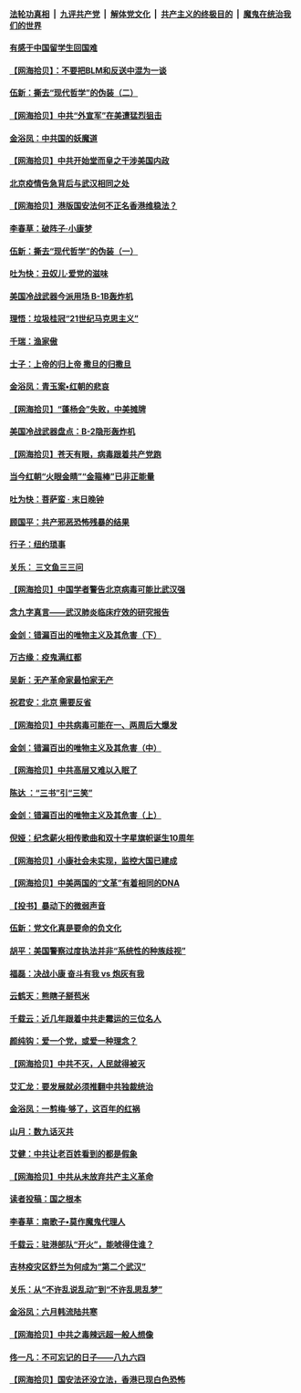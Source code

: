 ####  [法轮功真相](../../../../basic/blob/master/README.md?t=06261731) &nbsp;|&nbsp; [九评共产党](../../../../9ping.md/blob/master/README.md?t=06261731) &nbsp;|&nbsp; [解体党文化](../../../../jtdwh.md/blob/master/README.md?t=06261731)  &nbsp;|&nbsp; [共产主义的终极目的](../../../../gczydzjmd.md/blob/master/README.md?t=06261731) &nbsp;|&nbsp; [魔鬼在统治我们的世界](../../../../mgztzwmdsj.md/blob/master/README.md?t=06261731) 

#### [有感于中国留学生回国难](../pages/nsc993/n12212960.md?t=06261731) 

#### [【网海拾贝】：不要把BLM和反送中混为一谈](../pages/nsc993/n12213076.md?t=06261731) 

#### [伍新：撕去“现代哲学”的伪装（二）](../pages/nsc993/n12211310.md?t=06261731) 

#### [【网海拾贝】中共“外宣军”在美遭猛烈狙击](../pages/nsc993/n12211190.md?t=06261731) 

#### [金浴凤：中共国的妖魔道](../pages/nsc993/n12208163.md?t=06261731) 

#### [【网海拾贝】中共开始堂而皇之干涉美国内政](../pages/nsc993/n12205646.md?t=06261731) 

#### [北京疫情告急背后与武汉相同之处](../pages/nsc993/n12201610.md?t=06261731) 

#### [【网海拾贝】港版国安法何不正名香港维稳法？](../pages/nsc993/n12203675.md?t=06261731) 

#### [李春草：破阵子·小康梦](../pages/nsc993/n12202996.md?t=06261731) 

#### [伍新：撕去“现代哲学”的伪装（一）](../pages/nsc993/n12202666.md?t=06261731) 

#### [吐为快：丑奴儿·爱党的滋味](../pages/nsc993/n12202630.md?t=06261731) 

#### [美国冷战武器今派用场 B-1B轰炸机](../pages/nsc993/n12202368.md?t=06261731) 

#### [理悟：垃圾桂冠“21世纪马克思主义”](../pages/nsc993/n12201220.md?t=06261731) 

#### [千瑞：渔家傲](../pages/nsc993/n12201174.md?t=06261731) 

#### [士子：上帝的归上帝 撒旦的归撒旦](../pages/nsc993/n12199902.md?t=06261731) 

#### [金浴凤：青玉案•红朝的悲哀](../pages/nsc993/n12199650.md?t=06261731) 

#### [【网海拾贝】“蓬杨会”失败，中美摊牌](../pages/nsc993/n12199598.md?t=06261731) 

#### [美国冷战武器盘点：B-2隐形轰炸机](../pages/nsc993/n12199226.md?t=06261731) 

#### [【网海拾贝】苍天有眼，病毒跟着共产党跑](../pages/nsc993/n12197648.md?t=06261731) 

#### [当今红朝“火眼金睛”“金箍棒”已非正能量](../pages/nsc993/n12196834.md?t=06261731) 

#### [吐为快：菩萨蛮 · 末日晚钟](../pages/nsc993/n12196689.md?t=06261731) 

#### [顾国平：共产邪恶恐怖残暴的结果](../pages/nsc993/n12195238.md?t=06261731) 

#### [行子：纽约琐事](../pages/nsc993/n12194752.md?t=06261731) 

#### [关乐： 三文鱼三三问](../pages/nsc993/n12194626.md?t=06261731) 

#### [【网海拾贝】中国学者警告北京病毒可能比武汉强](../pages/nsc993/n12193964.md?t=06261731) 

#### [念九字真言——武汉肺炎临床疗效的研究报告](../pages/nsc993/n12190804.md?t=06261731) 

#### [金剑：错漏百出的唯物主义及其危害（下）](../pages/nsc993/n12191909.md?t=06261731) 

#### [万古缘：疫鬼满红都](../pages/nsc993/n12191847.md?t=06261731) 

#### [吴新：无产革命家最怕家无产](../pages/nsc993/n12191806.md?t=06261731) 

#### [祝君安：北京 需要反省](../pages/nsc993/n12191766.md?t=06261731) 

#### [【网海拾贝】中共病毒可能在一、两周后大爆发](../pages/nsc993/n12190517.md?t=06261731) 

#### [金剑：错漏百出的唯物主义及其危害（中）](../pages/nsc993/n12188778.md?t=06261731) 

#### [【网海拾贝】中共高层又难以入眠了](../pages/nsc993/n12188425.md?t=06261731) 

#### [陈达 ：“三书”引“三笑”](../pages/nsc993/n12187929.md?t=06261731) 

#### [金剑：错漏百出的唯物主义及其危害（上）](../pages/nsc993/n12186502.md?t=06261731) 

#### [倪娅：纪念薪火相传歌曲和双十字星旗帜诞生10周年](../pages/nsc993/n12186439.md?t=06261731) 

#### [【网海拾贝】小康社会未实现，监控大国已建成](../pages/nsc993/n12185468.md?t=06261731) 

#### [【网海拾贝】中美两国的“文革”有着相同的DNA](../pages/nsc993/n12184487.md?t=06261731) 

#### [【投书】暴动下的微弱声音](../pages/nsc993/n12183493.md?t=06261731) 

#### [伍新：党文化真是要命的负文化](../pages/nsc993/n12182742.md?t=06261731) 

#### [胡平：美国警察过度执法并非“系统性的种族歧视”](../pages/nsc993/n12182713.md?t=06261731) 

#### [福磊：决战小康 奋斗有我 vs 炮灰有我](../pages/nsc993/n12182693.md?t=06261731) 

#### [云鹤天：熊瞎子掰苞米](../pages/nsc993/n12182680.md?t=06261731) 

#### [千载云：近几年跟着中共走霉运的三位名人](../pages/nsc993/n12182649.md?t=06261731) 

#### [颜纯钩：爱一个党，或爱一种理念？](../pages/nsc993/n12182640.md?t=06261731) 

#### [【网海拾贝】中共不灭，人民就得被灭](../pages/nsc993/n12180698.md?t=06261731) 

#### [艾汇龙：要发展就必须推翻中共独裁统治](../pages/nsc993/n12180647.md?t=06261731) 

#### [金浴凤：一剪梅·够了，这百年的红祸](../pages/nsc993/n12180002.md?t=06261731) 

#### [山月：数九话灭共](../pages/nsc993/n12179940.md?t=06261731) 

#### [艾健：中共让老百姓看到的都是假象](../pages/nsc993/n12179778.md?t=06261731) 

#### [【网海拾贝】中共从未放弃共产主义革命](../pages/nsc993/n12176687.md?t=06261731) 

#### [读者投稿：国之根本](../pages/nsc993/n12176662.md?t=06261731) 

#### [李春草：南歌子•莫作魔鬼代理人](../pages/nsc993/n12176610.md?t=06261731) 

#### [千载云：驻港部队“开火”，能唬得住谁？](../pages/nsc993/n12176028.md?t=06261731) 

#### [吉林疫灾区舒兰为何成为“第二个武汉”](../pages/nsc993/n12172816.md?t=06261731) 

#### [关乐：从“不许乱说乱动”到“不许乱思乱梦”](../pages/nsc993/n12174760.md?t=06261731) 

#### [金浴凤：六月韩流陆共寒](../pages/nsc993/n12174739.md?t=06261731) 

#### [【网海拾贝】中共之毒辣远超一般人想像](../pages/nsc993/n12174574.md?t=06261731) 

#### [佟一凡：不可忘记的日子——八九六四](../pages/nsc993/n12174371.md?t=06261731) 

#### [【网海拾贝】国安法还没立法，香港已现白色恐怖](../pages/nsc993/n12172467.md?t=06261731) 

